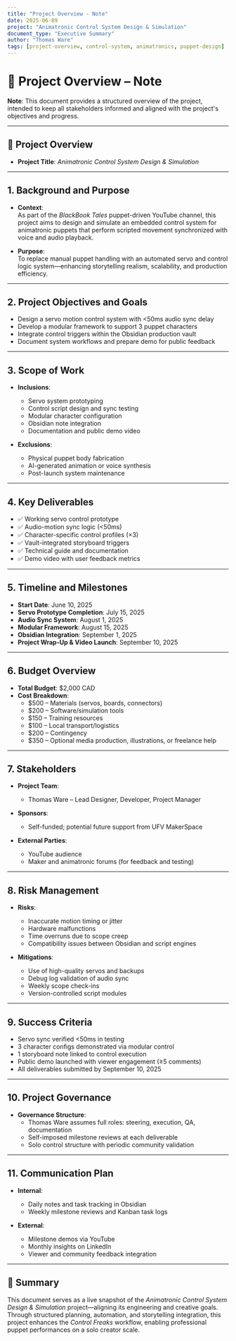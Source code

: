 ```yaml
---
title: "Project Overview - Note"
date: 2025-06-09
project: "Animatronic Control System Design & Simulation"
document_type: "Executive Summary"
author: "Thomas Ware"
tags: [project-overview, control-system, animatronics, puppet-design]
---
```


# 📘 Project Overview – Note

**Note**: This document provides a structured overview of the project, intended to keep all stakeholders informed and aligned with the project's objectives and progress.

---

## 🧠 Project Overview

- **Project Title**: *Animatronic Control System Design & Simulation*

---

## 1. Background and Purpose

- **Context**:  
  As part of the *BlackBook Tales* puppet-driven YouTube channel, this project aims to design and simulate an embedded control system for animatronic puppets that perform scripted movement synchronized with voice and audio playback.

- **Purpose**:  
  To replace manual puppet handling with an automated servo and control logic system—enhancing storytelling realism, scalability, and production efficiency.

---

## 2. Project Objectives and Goals

- Design a servo motion control system with <50ms audio sync delay  
- Develop a modular framework to support 3 puppet characters  
- Integrate control triggers within the Obsidian production vault  
- Document system workflows and prepare demo for public feedback

---

## 3. Scope of Work

- **Inclusions**:
  - Servo system prototyping
  - Control script design and sync testing
  - Modular character configuration
  - Obsidian note integration
  - Documentation and public demo video

- **Exclusions**:
  - Physical puppet body fabrication
  - AI-generated animation or voice synthesis
  - Post-launch system maintenance

---

## 4. Key Deliverables

- ✅ Working servo control prototype  
- ✅ Audio-motion sync logic (<50ms)  
- ✅ Character-specific control profiles (×3)  
- ✅ Vault-integrated storyboard triggers  
- ✅ Technical guide and documentation  
- ✅ Demo video with user feedback metrics

---

## 5. Timeline and Milestones

- **Start Date**: June 10, 2025  
- **Servo Prototype Completion**: July 15, 2025  
- **Audio Sync System**: August 1, 2025  
- **Modular Framework**: August 15, 2025  
- **Obsidian Integration**: September 1, 2025  
- **Project Wrap-Up & Video Launch**: September 10, 2025

---

## 6. Budget Overview

- **Total Budget**: $2,000 CAD  
- **Cost Breakdown**:
  - $500 – Materials (servos, boards, connectors)
  - $200 – Software/simulation tools
  - $150 – Training resources
  - $100 – Local transport/logistics
  - $200 – Contingency
  - $350 – Optional media production, illustrations, or freelance help

---

## 7. Stakeholders

- **Project Team**:  
  - Thomas Ware – Lead Designer, Developer, Project Manager

- **Sponsors**:  
  - Self-funded; potential future support from UFV MakerSpace

- **External Parties**:  
  - YouTube audience  
  - Maker and animatronic forums (for feedback and testing)

---

## 8. Risk Management

- **Risks**:
  - Inaccurate motion timing or jitter
  - Hardware malfunctions
  - Time overruns due to scope creep
  - Compatibility issues between Obsidian and script engines

- **Mitigations**:
  - Use of high-quality servos and backups
  - Debug log validation of audio sync
  - Weekly scope check-ins
  - Version-controlled script modules

---

## 9. Success Criteria

- Servo sync verified <50ms in testing  
- 3 character configs demonstrated via modular control  
- 1 storyboard note linked to control execution  
- Public demo launched with viewer engagement (≥5 comments)  
- All deliverables submitted by September 10, 2025

---

## 10. Project Governance

- **Governance Structure**:
  - Thomas Ware assumes full roles: steering, execution, QA, documentation
  - Self-imposed milestone reviews at each deliverable
  - Solo control structure with periodic community validation

---

## 11. Communication Plan

- **Internal**:
  - Daily notes and task tracking in Obsidian  
  - Weekly milestone reviews and Kanban task logs

- **External**:
  - Milestone demos via YouTube  
  - Monthly insights on LinkedIn  
  - Viewer and community feedback integration

---

## 📌 Summary

This document serves as a live snapshot of the *Animatronic Control System Design & Simulation* project—aligning its engineering and creative goals. Through structured planning, automation, and storytelling integration, this project enhances the *Control Freaks* workflow, enabling professional puppet performances on a solo creator scale.

